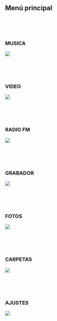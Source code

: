 ## Menú principal

<br><br><br>
### MUSICA
![](http://static.energysistem.com/images/manuals/42644/579f45133f853.jpg)

<br><br><br>
### VIDEO
![](http://static.energysistem.com/images/manuals/42644/579f452711ce2.jpg)

<br><br><br>
### RADIO FM
![](http://static.energysistem.com/images/manuals/42644/579f45215427e.jpg)

<br><br><br>
### GRABADOR
![](http://static.energysistem.com/images/manuals/42644/579f45007eac2.jpg)

<br><br><br>
### FOTOS
![](http://static.energysistem.com/images/manuals/42644/579f4506a9ed0.jpg)

<br><br><br>
### CARPETAS
![](http://static.energysistem.com/images/manuals/42644/579f44ec13108.jpg)

<br><br><br>
### AJUSTES
![](http://static.energysistem.com/images/manuals/42644/579f44e1b0de5.jpg)
